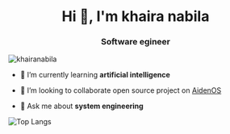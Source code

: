 <h1 align="center">Hi 👋, I'm khaira nabila</h1>
<h3 align="center">Software egineer</h3>

<p align="left"> <img src="https://komarev.com/ghpvc/?username=khairanabila&label=Profile%20views&color=0e75b6&style=flat" alt="khairanabila" /> </p>

- 🌱 I’m currently learning **artificial intelligence**

- 👯 I’m looking to collaborate open source project on [AidenOS](https://github.com/slowy07/aiden)

- 💬 Ask me about **system engineering**

![Top Langs](https://github-readme-stats.vercel.app/api/top-langs/?username=khairanabila&layout=compact&theme=calm)



